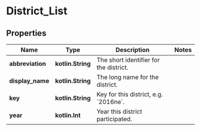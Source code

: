 
# District_List

## Properties
Name | Type | Description | Notes
------------ | ------------- | ------------- | -------------
**abbreviation** | **kotlin.String** | The short identifier for the district. | 
**display_name** | **kotlin.String** | The long name for the district. | 
**key** | **kotlin.String** | Key for this district, e.g. &#x60;2016ne&#x60;. | 
**year** | **kotlin.Int** | Year this district participated. | 



